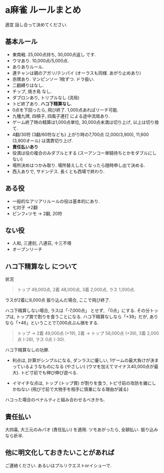 # a麻雀 ルールまとめ

適宜 話し合って決めてください.


## 基本ルール

* 東南戦. 25,000点持ち, 30,000点返し です.
* ウマあり. 10,000点/5,000点.
* ありありルール.
* 連チャンは親のアガリ/テンパイ (オーラスも同様. あがり止めあり)
* 赤牌あり. マンピンソー 1枚ずつ. ドラ扱い.
* 二翻縛りはなし.
* チップ, 焼き鳥 なし.
* ダブロンあり, トリプルなし (流局)
* トビ終了あり. **ハコ下精算なし**.
* 0点を下回ったら, 飛び終了. 1,000点あればリーチ可能.
* 九種九牌, 四槓子, 四風子連打 による途中流局あり.
* ゲーム終了時の精算は1,000点単位, 30,000点未満は切り上げ, 以上は切り捨て.
* 4翻/30符 (3翻/60符なども) 上がり時の7,700点 (2,000/3,900), 11,600 (3,900オール) は満貫切り上げ.
* **責任払いあり**
* 役満は役の複合のみダブルとする (スーアンコー単騎待ちとかをダブルにしない)
* 場所決めはつかみ取り. 場所替えしたくなったら随時申し出て決める.
* 西入ありで, サドンデス. 長くとも西場で終わり.


## ある役

* 一般的なアリアリルールの役は基本的にあり.
* 七対子 →2翻
* ピンフ+ツモ → 2翻, 20符


## ない役

* 人和, 三連刻, 八連荘, 十三不塔
* オープンリーチ


## ハコ下精算なし について

状況

> トップ 49,000点, 2着 48,000点, 3着 2,000点, ラス 1,000点.

ラスが2着に8,000点 振り込んだ場合, ここで飛び終了.

ハコ下精算しない場合, ラスは「-7,000点」 とせず, 「0点」にする.
その分トップは, トップ賞で割りを食うことになる. ハコ下精算なしなら「+39」だが,
ありなら「+46」ということで7,000点ぶん損をする.

> トップ → 2着 49,000点 (+19), 2着 → トップ 56,000点 (+39), 3着 2,000点 (-28), ラス 0点 (-30).

ハコ下精算なしの功罪.

* 利点は, 計算がシンプルになる, ダンラスに優しい,
  1ゲームの最大負けが決まっているようなものになる (やさしい)
  (ウマを加えてマイナス40,000点が最大). トビ寸前でも伸び伸び遊べる.

* イマイチな点は, トップ (トップ賞) が割りを食う,
  トビ寸前の攻防を雑にしかねない (飛び寸前で大物手を相手に慎重になる理由が減る)

ハコった場合のペナルティと組み合わせるべきかも.


## 責任払い

大四喜, 大三元のみパオ (責任払い) を適用.
ツモあがったら, 全額払い. 振り込みなら折半.


## 他に明文化しておきたいことがあれば

ご連絡ください. あるいはプルリクエストorイシューで.
